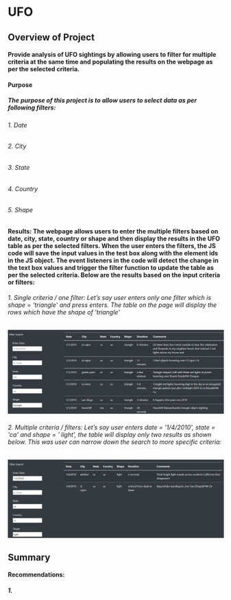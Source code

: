 # UFO
## Overview of Project
#### Provide analysis of UFO sightings by allowing users to filter for multiple criteria at the same time and populating the results on the webpage as per the selected criteria. 
#### Purpose
##### The purpose of this project is to allow users to select data as per following filters:
###### 1. Date
###### 2. City
###### 3. State
###### 4. Country 
###### 5. Shape


#### Results: The webpage allows users to enter the multiple filters based on date, city, state, country or shape and then display the results in the UFO table as per the selected filters. When the user enters the filters, the JS code will save the input values in the test box along with the element ids in the JS object. The event listeners in the code will detect the change in the text box values and trigger the filter function to update the table as per the selected criteria. Below are the results based on the input criteria or filters:

###### 1. Single criteria / one filter: Let’s say user enters only one filter which is shape = 'triangle' and press enters. The table on the page will display the rows which have the shape of 'triangle'
![image](https://github.com/vd1310/UFO/blob/main/image(shape).png)

###### 2. Multiple criteria / filters: Let’s say user enters date = '1/4/2010', state = 'ca' and shape = ' light', the table will display only two results as shown below. This was user can narrow down the search to more specific criteria: 
![image](https://github.com/vd1310/UFO/blob/main/image(multiple).PNG)


## Summary
#### Recommendations:
##### 1.
